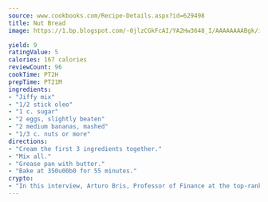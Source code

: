 ```yaml
---
source: www.cookbooks.com/Recipe-Details.aspx?id=629498
title: Nut Bread
image: https://1.bp.blogspot.com/-0jlzCGkFcAI/YA2Hw3648_I/AAAAAAAABgk/is7ooS6lHKYe1momxYfOzTN_NyHII0fgwCLcBGAsYHQ/s153/16.png

yield: 9
ratingValue: 5
calories: 167 calories
reviewCount: 96
cookTime: PT2H
prepTime: PT21M
ingredients:
- "Jiffy mix"
- "1/2 stick oleo"
- "1 c. sugar"
- "2 eggs, slightly beaten"
- "2 medium bananas, mashed"
- "1/3 c. nuts or more"
directions:
- "Cream the first 3 ingredients together."
- "Mix all."
- "Grease pan with butter."
- "Bake at 350u00b0 for 55 minutes."
crypto:
- "In this interview, Arturo Bris, Professor of Finance at the top-ranked business school IMD in Switzerland, analyses the risks associated with bitcoin."
---
```

